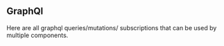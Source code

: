 ## GraphQl
Here are all graphql queries/mutations/ subscriptions that can be used by multiple components.
